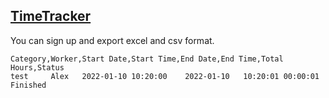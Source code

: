 ## [TimeTracker](https://www.ebillity.com)

You can sign up and export excel and csv format.

```csv
Category,Worker,Start Date,Start Time,End Date,End Time,Total Hours,Status
test     Alex   2022-01-10 10:20:00    2022-01-10   10:20:01 00:00:01 Finished
```